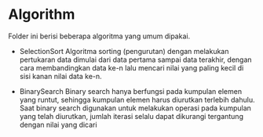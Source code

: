 # Algorithm

Folder ini berisi beberapa algoritma yang umum dipakai.

- SelectionSort
  Algoritma sorting (pengurutan) dengan melakukan pertukaran data dimulai dari data pertama sampai data terakhir, dengan cara membandingkan data ke-n lalu mencari nilai yang paling kecil di sisi kanan nilai data ke-n.

- BinarySearch
  Binary search hanya berfungsi pada kumpulan elemen yang runtut, sehingga kumpulan elemen harus diurutkan terlebih dahulu. Saat binary search digunakan untuk melakukan operasi pada kumpulan yang telah diurutkan, jumlah iterasi selalu dapat dikurangi tergantung dengan nilai yang dicari
